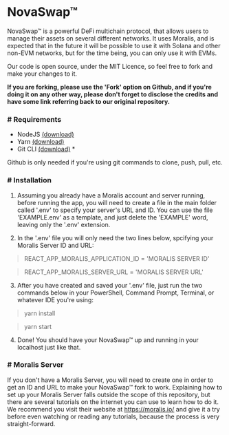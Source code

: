 # NovaSwap™
 NovaSwap™ is a powerful DeFi multichain protocol, that allows users to manage their assets on several different networks. It uses Moralis, and is expected that in the future it will be possible to use it with Solana and other non-EVM networks, but for the time being, you can only use it with EVMs.

 Our code is open source, under the MIT Licence, so feel free to fork and make your changes to it.

 <b>If you are forking, please use the 'Fork' option on Github, and if you're doing it on any other way, please don't forget to disclose the credits and have some link referring back to our original repository.</b>

 <h3># Requirements</h3>

- NodeJS <a href="https://nodejs.org/en/download/" target="_blank">(download)</a>
- Yarn <a href="https://yarnpkg.com/getting-started/install" target="_blank">(download)</a>
- Git CLI <a href="https://git-scm.com/downloads" target="_blank">(download)</a> *

Github is only needed if you're using git commands to clone, push, pull, etc.

 <h3># Installation</h3>

1. Assuming you already have a Moralis account and server running, before running the app, you will need to create a file in the main folder called '.env' to specify your server's URL and ID. You can use the file 'EXAMPLE.env' as a template, and just delete the 'EXAMPLE' word, leaving only the '.env' extension.

2. In the '.env' file you will only need the two lines below, spcifying your Moralis Server ID and URL:

>REACT_APP_MORALIS_APPLICATION_ID = 'MORALIS SERVER ID'

>REACT_APP_MORALIS_SERVER_URL = 'MORALIS SERVER URL'

3. After you have created and saved your '.env' file, just run the two commands below in your PowerShell, Command Prompt, Terminal, or whatever IDE you're using:

> yarn install

>yarn start

 4. Done! You should have your NovaSwap™ up and running in your localhost just like that.

<h3># Moralis Server</h3>

If you don't have a Moralis Server, you will need to create one in order to get an ID and URL to make your NovaSwap™ fork to work. Explaining how to set up your Moralis Server falls outside the scope of this repository, but there are several tutorials on the internet you can use to learn how to do it. We recommend you visit their website at https://moralis.io/ and give it a try before even watching or reading any tutorials, because the process is very straight-forward.
